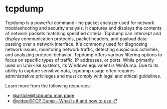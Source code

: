 # tcpdump

Tcpdump is a powerful command-line packet analyzer used for network troubleshooting and security analysis. It captures and displays the contents of network packets matching specified criteria. Tcpdump can intercept and display communication protocols, packet headers, and payload data passing over a network interface. It's commonly used for diagnosing network issues, monitoring network traffic, detecting suspicious activities, and analyzing protocol behavior. Tcpdump offers various filtering options to focus on specific types of traffic, IP addresses, or ports. While primarily used on Unix-like systems, its Windows equivalent is WinDump. Due to its ability to capture sensitive data, tcpdump usage often requires administrative privileges and must comply with legal and ethical guidelines.

Learn more from the following resources:

- [@article@tcpdump man page](https://www.tcpdump.org/manpages/tcpdump.1.html)
- [@video@TCP Dump - What is it and how to use it?](https://www.youtube.com/watch?v=e45Kt1IYdCI)